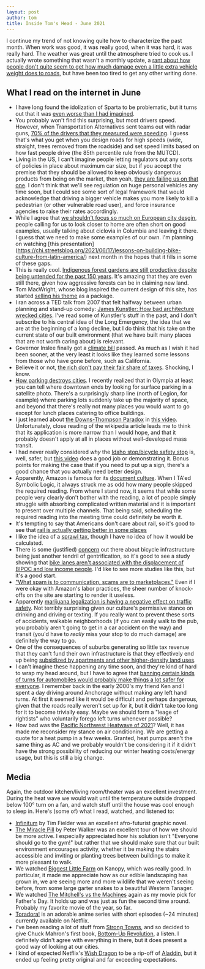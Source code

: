```yaml
---
layout: post
author: tom
title: Inside Tom's Head - June 2021
---
```

I continue my trend of not knowing quite how to characterize the past month. When work was good, it was really good, when it was hard, it was really hard. The weather was great until the atmosphere tried to cook us. I actually wrote something that wasn't a monthly update, a [rant about how people don't quite seem to get how much damage even a little extra vehicle weight does to roads](http://pawnstorm.net/2021/06/15/the-new-f-150-lightning-a-little-heavier-a-lot-more-damage.html), but have been too tired to get any other writing done.

## What I read on the internet in June
* I have long found the idolization of Sparta to be problematic, but it turns out that it was [even worse than I had imagined](https://acoup.blog/2019/08/16/collections-this-isnt-sparta-part-i-spartan-school/).
* You probably won't find this surprising, but most drivers speed. However, when Transportation Alternatives sent teams out with radar guns, [70% of the drivers that they measured were speeding](https://nyc.streetsblog.org/2021/06/03/report-70-percent-of-city-drivers-are-speeding-maybe-even-right-now/). I guess that's what you get when you design roads for high speeds (wide, straight, trees removed from the roadside) and set speed limits based on how fast people drive (the 85th percentile rule from the MUTCD).
* Living in the US, I can't imagine people letting regulators put any sorts of policies in place about maximum car size, but if you accept the premise that they should be allowed to keep obviously dangerous products from being on the market, then yeah, [they are failing us on that one](https://usa.streetsblog.org/2021/06/04/regulators-arent-taming-u-s-megacar-crisis/). I don't think that we'll see regulation on huge personal vehicles any time soon, but I could see some sort of legal framework that would acknowledge that driving a bigger vehicle makes you more likely to kill a pedestrian (or other vulnerable road user), and force insurance agencies to raise their rates accordingly.
* While I agree that [we shouldn't focus so much on European city desgin](https://www.archdaily.com/962648/enough-with-copenhagen-it-is-time-for-us-cities-to-learn-from-models-closer-to-home), people calling for us to look closer to home are often short on good examples, usually talking about ciclovia in Columbia and leaving it there. I guess that we need to make some examples of our own. I'm planning on watching [this presentation] (https://chi.streetsblog.org/2021/06/17/lessons-on-building-bike-culture-from-latin-america/) next month in the hopes that it fills in some of these gaps.
* This is really cool. [Indigenous forest gardens are still productive despite being untended for the past 150 years](https://nationalpost.com/news/canada/ancient-indigenous-forest-gardens-still-yield-bounty-150-years-later-study). It's amazing that they are even still there, given how aggressive forests can be in claiming new land.
* Tom MacWright, whose blog inspired the current design of this site, has started [selling his theme](https://ko-fi.com/s/76c66ec563) as a package.
* I ran across a TED talk from 2007 that felt halfway between urban planning and stand-up comedy: [James Kunstler: How bad architecture wrecked cities](https://youtu.be/Q1ZeXnmDZMQ). I've read some of Kunstler's stuff in the past, and I don't subscribe to his central idea of the Long Emergency, the idea that we are at the beginning of a long decline, but I do think that his take on the current state of our built environment (that we have built many places that are not worth caring about) is relevant.
* Governor Inslee finally got a [climate bill](https://www.sightline.org/2021/06/07/washington-state-leads-the-nation-on-climate-action/) passed. As much as I wish it had been sooner, at the very least it looks like they learned some lessons from those who have gone before, such as California.
* Believe it or not, [the rich don't pay their fair share of taxes](https://www.commondreams.org/news/2021/06/08/biggest-tax-story-year-if-not-decade-analysis-shows-just-how-little-richest-001-pay). Shocking, I know.
* [How parking destroys cities](https://www.theatlantic.com/ideas/archive/2021/05/parking-drives-housing-prices/618910/). I recently realized that in Olympia at least you can tell where downtown ends by looking for surface parking in a satellite photo. There's a surprisingly sharp line (north of Legion, for example) where parking lots suddenly take up the majority of space, and beyond that there's really not many places you would want to go except for lunch places catering to office buildings.
* I just learned about [the Downs-Thompson Paradox](https://en.m.wikipedia.org/wiki/Downs%E2%80%93Thomson_paradox) in [this video](https://youtu.be/RQY6WGOoYis). Unfortunately, close reading of the wikipedia article leads me to think that its application is more narrow than I would hope, and that it probably doesn't apply at all in places without well-developed mass transit.
* I had never really considered *why* the [Idaho stop/bicycle safety stop](https://en.wikipedia.org/wiki/Idaho_stop) is, well, safer, but [this video](https://youtu.be/42oQN7fy_eM) does a good job or demonstrating it. Bonus points for making the case that if you need to put up a sign, there's a good chance that you actually need better design.
* Apparently, Amazon is famous for its [document culture](https://www.justingarrison.com/blog/2021-03-15-the-document-culture-of-amazon/). When I TA'ed Symbolic Logic, it always struck me as odd how many people skipped the required reading. From where I stand now, it seems that while some people very clearly don't bother with the reading, a lot of people simply struggle with absorbing complicated written material and it is important to present over multiple channels. That being said, scheduling the required reading into the meeting time could definitely be worth it.
* It's tempting to say that Americans don't care about rail, so it's good to see that [rail is actually getting better in some places](https://www.washingtonpost.com/transportation/2021/06/15/virginia-amtrak-passenger-rail/)
* I like the idea of a [sprawl tax](https://usa.streetsblog.org/2021/06/18/electric-vehicles-wont-save-us/), though I have no idea of how it would be calculated.
* There is some (justified) [concern](http://pawnstorm.net/2021/02/21/thoughts-on-bicycle-race.html) out there about bicycle infrastructure being just another tendril of gentrification, so it's good to see a study showing that [bike lanes aren't associated with the displacement of BIPOC and low income people](https://usa.streetsblog.org/2021/06/21/study-new-bike-lanes-arent-associated-with-displacement-of-bipoc-low-income-people/). I'd like to see more studies like this, but it's a good start.
* ["What spam is to communication, scams are to marketplaces."](https://interconnected.org/home/2021/06/22/brands) Even if I were okay with Amazon's labor practices, the sheer number of knock-offs on the site are starting to render it useless.
* Apparently [marijuana legalization is having a negative effect on traffic safety](https://usa.streetsblog.org/2021/06/22/study-u-s-not-doing-enough-to-stop-stoned-driving/). Not terribly surprising given our culture's permissive stance on drinking and driving or texting. If you really want to prevent these sorts of accidents, walkable neighborhoods (if you can easily walk to the pub, you probably aren't going to get in a car accident on the way) and transit (you'd have to *really* miss your stop to do much damage) are definitely the way to go.
* One of the consequences of suburbs generating so little tax revenue that they can't fund their own infrastructure is that they effectively end up being [subsidized by apartments and other higher-density land uses](https://www.strongtowns.org/journal/2020/4/16/when-apartment-dwellers-subsidize-suburban-homeowners).
* I can't imagine these happening any time soon, and they're kind of hard to wrap my head around, but I have to agree that [banning certain kinds of turns for automobiles would probably make things a lot safer for everyone](https://usa.streetsblog.org/2021/06/28/three-turning-restrictions-cities-need-to-put-on-drivers/). I remember back in the early 2000's my friend Ken and I spent a day driving around Anchorage without making any left hand turns. At first it seemed like it would be difficult and perhaps dangerous, given that the roads really weren't set up for it, but it didn't take too long for it to become trivially easy. Maybe we should form a "leage of rightists" who voluntarily forego left turns whenever possible?
* How bad was the [Pacific Northwest Heatwave of 2021](https://www.theatlantic.com/science/archive/2021/06/portland-seattle-heatwave-warning/619313/)? Well, it has made me reconsider my stance on air conditioning. We are getting a quote for a heat pump in a few weeks. Granted, heat pumps aren't the same thing as AC and we probably wouldn't be considering it if it didn't have the strong possibility of reducing our winter heating costs/energy usage, but this is still a big change.

## Media
Again, the outdoor kitchen/living room/theater was an excellent investment. During the heat wave we would wait until the temperature outside dropped below 100° turn on a fan, and watch stuff until the house was cool enough to sleep in. Here's (some of) what I read, watched, and listened to:
* [Infinitum](https://timfielder.com/infinitum-afrofuturist-tale-tim-fielder-author-artist-book/) by Tim Fielder was an excellent afro-futurist graphic novel.
* [The Miracle Pill](https://www.simonandschuster.com/books/The-Miracle-Pill/Peter-Walker/9781471192548) by Peter Walker was an excellent tour of how we should be more active. I especially appreciated how his solution isn't "Everyone should go to the gym!" but rather that we should make sure that our built environment encourages activity, whether it be making the stairs accessible and inviting or planting trees between buildings to make it more pleasant to walk.
* We watched [Biggest Little Farm](https://www.biggestlittlefarmmovie.com/) on Kanopy, which was really good. In particular, it made me appreciate how as our edible landscaping has grown in, we are seeing more and more wildlife that we weren't seeing before, from some large garter snakes to a beautiful Western Tanager.
* We watched [The Mitchell's vs the Machines](https://www.themoviedb.org/movie/501929-the-mitchells-vs-the-machines) again as my movie pick for Father's Day. It holds up and was just as fun the second time around. Probably my favorite movie of the year, so far.
* [Toradora!](https://www.themoviedb.org/tv/42916-toradora) is an adorable anime series with short episodes (~24 minutes) currently available on Netflix.
* I've been reading a lot of stuff from [Strong Towns](https://www.strongtowns.org/), and so decided to give Chuck Mahron's first book, [Bottom-Up Revolution](https://www.strongtowns.org/strong-towns-book), a listen. I definitely didn't agree with everything in there, but it does present a good way of looking at our cities.
* I kind of expected Netflix's [Wish Dragon](https://www.themoviedb.org/movie/550205-wish-dragon) to be a rip-off of [Aladdin](https://www.themoviedb.org/movie/812-aladdin), but it ended up feeling pretty original and far exceeding expectations.
